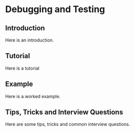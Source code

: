 # Debugging and Testing

## Introduction
Here is an introduction.

## Tutorial
Here is a tutorial

## Example
Here is a worked example.

## Tips, Tricks and Interview Questions
Here are some tips, tricks and common interview questions.
